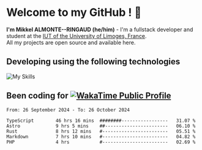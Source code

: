 # Welcome to my GitHub ! 🌃

**I'm Mikkel ALMONTE--RINGAUD (he/him)** - I'm a fullstack developer and student at the [IUT of the University of Limoges, France](https://iut.unilim.fr). \
All my projects are open source and available here.

## Developing using the following technologies

![My Skills](https://skillicons.dev/icons?i=dart,solidjs,pnpm,nodejs,ts,js,vercel,netlify,html,css,rust,astro,git,vue,md,electron,figma,github,bash,bun,cloudflare,py,tailwind,nginx,npm,tauri,vite,zig,yarn,windicss&theme=dark)

## Been coding for [![WakaTime Public Profile](https://wakatime.com/badge/user/0839e595-e07a-435c-8d59-ed95f2a3d6dd.svg?style=flat-square)](https://wakatime.com/@0839e595-e07a-435c-8d59-ed95f2a3d6dd)

<!--START_SECTION:waka-->

```plain
From: 26 September 2024 - To: 26 October 2024

TypeScript        46 hrs 16 mins  ########-----------------   31.07 %
Astro             9 hrs 5 mins    ##-----------------------   06.10 %
Rust              8 hrs 12 mins   #------------------------   05.51 %
Markdown          7 hrs 10 mins   #------------------------   04.82 %
PHP               4 hrs           #------------------------   02.69 %
```

<!--END_SECTION:waka-->
